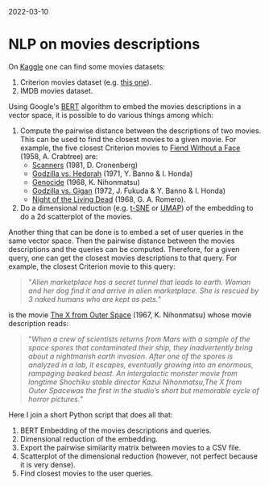 2022-03-10

# NLP on movies descriptions

On [Kaggle](https://www.kaggle.com) one can find some movies datasets:

1. Criterion movies dataset (e.g. [this one](https://www.kaggle.com/ikarus777/criterion-movies-collection)).
2. IMDB movies dataset.

Using Google's [BERT](https://en.wikipedia.org/wiki/BERT_(language_model)) algorithm to embed the movies descriptions in a vector space, it is possible to do various things among which:

1. Compute the pairwise distance between the descriptions of two movies. This can be used to find the closest movies to a given movie. For example, the five closest Criterion movies to [Fiend Without a Face](https://www.imdb.com/title/tt0050393/?ref_=fn_al_tt_1) (1958, A. Crabtree) are:
    * [Scanners](https://www.imdb.com/title/tt0081455/?ref_=nv_sr_srsg_0) (1981, D. Cronenberg)
    * [Godzilla vs. Hedorah](https://www.imdb.com/title/tt0067148/?ref_=nv_sr_srsg_0) (1971, Y. Banno & I. Honda)
    * [Genocide](https://www.imdb.com/title/tt0063195/?ref_=nv_sr_srsg_0) (1968, K. Nihonmatsu)
    * [Godzilla vs. Gigan](https://www.imdb.com/title/tt0068371/?ref_=nv_sr_srsg_0) (1972, J. Fukuda & Y. Banno & I. Honda)
    * [Night of the Living Dead](https://www.imdb.com/title/tt0063350/?ref_=fn_al_tt_1) (1968, G. A. Romero).
2. Do a dimensional reduction (e.g. [t-SNE](https://scikit-learn.org/stable/modules/generated/sklearn.manifold.TSNE.html) or [UMAP](https://umap-learn.readthedocs.io/en/latest/)) of the embedding to do a 2d scatterplot of the movies.

Another thing that can be done is to embed a set of user queries in the same vector space.
Then the pairwise distance between the movies descriptions and the queries can be computed.
Therefore, for a given query, one can get the closest movies descriptions to that query.
For example, the closest Criterion movie to this query:

>"*Alien marketplace has a secret tunnel that leads to earth. Woman and her dog find it and arrive in alien marketplace. She is rescued by 3 naked humans who are kept as pets.*"

is the movie [The X from Outer Space](https://www.imdb.com/title/tt0062411/?ref_=nv_sr_srsg_0) (1967, K. Nihonmatsu) whose movie description reads:

>"*When a crew of scientists returns from Mars with a sample of the space spores that contaminated their ship, they inadvertently bring about a nightmarish earth invasion. After one of the spores is analyzed in a lab, it escapes, eventually growing into an enormous, rampaging beaked beast. An intergalactic monster movie from longtime Shochiku stable director Kazui Nihonmatsu,The X from Outer Spacewas the first in the studio’s short but memorable cycle of horror pictures.*"

Here I join a short Python script that does all that:

1. BERT Embedding of the movies descriptions and queries.
2. Dimensional reduction of the embedding.
3. Export the pairwise similarity matrix between movies to a CSV file.
4. Scatterplot of the dimensional reduction (however, not perfect because it is very dense).
5. Find closest movies to the user queries.
